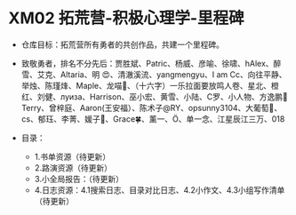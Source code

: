 # XM02 拓荒营-积极心理学-里程碑

- 仓库目标：拓荒营所有勇者的共创作品，共建一个里程碑。

- 致敬勇者，排名不分先后：贾胜斌、Patric、杨威、彦喻、徐啸、hAlex、醉雪、艾克、Altaria、明  😍、清澈溪流、yangmengyu、I am Cc、向往平静、举烛、陈瑾烽、Maple、龙喵🐨、（十六字）一乐拉面要放鸣人卷、星北、橙红、刘健、луиза、Harrison、巫小宏、黄雪、小陆、C罗、小人物、方逸鹏🍃Terry、曾梓庭、Aaron(王安福）、陈术子@RY、opsunny3104、大葡萄🍇、cs、郁珏、李菁、媛子🐋、Grace🍀、薰一、Ö、单一念、江星辰江三万、018
- 目录：

  - 1.书单资源（待更新）
  - 2.路演资源（待更新）
  - 3.小全局报告：（待更新）
  - 4.日志资源：4.1搜索日志、目录对比日志、4.2小作文、4.3小组写作清单（待更新）
